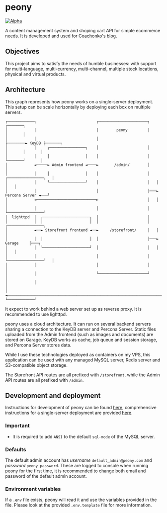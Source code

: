 # peony

<a href="https://github.com/mkenney/software-guides/blob/master/STABILITY-BADGES.md#alpha"><img src="https://img.shields.io/badge/stability-alpha-f4d03f.svg" alt="Alpha"></a>

A content management system and shoping cart API for simple ecommerce needs. It is developed and used 
for [Coachonko's blog](https://coachonko.com). 

## Objectives

This project aims to satisfy the needs of humble businesses: with support for multi-language, multi-currency, 
multi-channel, multiple stock locations, physical and virtual products.

## Architecture

This graph represents how peony works on a single-server deployment. This setup can be scale horizontally 
by deploying each box on multiple servers.

```
┌────────────┐                           ┌──────────────────────┐        ┌───────┐
│            │                           │        peony         │        │       │
│            │                           │                      ├────────► KeyDB ├───────┐
│            │     ┌────────────────┐    │                      │        │       │       │
│            │     │                │    │                      │        └───────┘       │
│            ◄─────► Admin frontend ◄────►       /admin/        │                        │
│            │     │                │    │                      │   ┌────────────────┐   │
│            │     └────────────────┘    │                      │   │                │   │
│            │                           │                      ├───► Percona Server ◄───┘
│            ◄───────────────────────────►                      │   │                │
│            │                           │                      │   └────────────────┘
│  lighttpd  │  ┌─────────────────────┐  │                      │
│            │  │                     │  │                      │   ┌────────────────┐
│            ◄──► Storefront frontend ◄──►     /storefront/     │   │                │
│            │  │                     │  │                      ├───►     Garage     ├───┐
│            │  └─────────────────────┘  │                      │   │                │   │
│            │                           │                      │   └────────────────┘   │
│            │                           │                      │                        │
│            │                           └──────────────────────┘                        │
│            │                                                                           │
│            ◄───────────────────────────────────────────────────────────────────────────┘
└────────────┘
```

It expect to work behind a web server set up as reverse proxy. It is recommended to use lighttpd.

peony uses a cloud architecture. It can run on several backend servers sharing a connection to the KeyDB 
server and Percona Server. Static files uploaded from the Admin frontend (such as images and documents) 
are stored on Garage. KeyDB works as cache, job queue and session storage, and Percona Server stores 
data.

While I use these technologies deployed as containers on my VPS, this application can be used with any 
managed MySQL server, Redis server and S3-compatible object storage.

The Storefront API routes are all prefixed with `/storefront`, while the Admin API routes are all prefixed 
with `/admin`.

<!--
### Directory structure
.
├── CONTRIBUTING.md
├── docs
├── LICENSE.md
├── README.md
├── src
│   ├── config
│   ├── data
│   │   ├── mysql
│   │   ├── redis
│   │   └── s3
│   ├── middlewares
│   ├── migrations
│   └── utils
├── container-compose.yml
├── Containerfile
├── .env
├── .env.template
└── v.mod

- `docs` contains documentation for development and deployment.
- `src` contains the entry point of the program `main.v`, and vweb routes in files prefixed with `route_`.
- `config` contains environment variables-related functions.
- `controllers` contains the handler functions for the routes.
- `data` contains everything related to MySQL, Redis and S3.
- `migrations` contain the MySQL scripts that change the database schema.
- `utils` contains useful and reusable functions.
 -->

## Development and deployment

Instructions for development of peony can be found [here](docs/development/), comprehensive instructions 
for a single-server deployment are provided [here](docs/deployment/).

### Important

- It is required to add `ANSI` to the default `sql-mode` of the MySQL server.

### Defaults

The default admin account has *username* `default_admin@peony.com` and *password* `peony_password`. 
These are logged to console when running peony for the first time, it is recommended to change both 
email and password of the default admin account.

### Environment variables

If a `.env` file exists, peony will read it and use the variables provided in the file. Please look 
at the provided `.env.template` file for more information.
